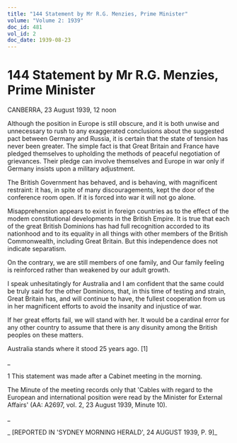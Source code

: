 ```yaml
---
title: "144 Statement by Mr R.G. Menzies, Prime Minister"
volume: "Volume 2: 1939"
doc_id: 481
vol_id: 2
doc_date: 1939-08-23
---
```


# 144 Statement by Mr R.G. Menzies, Prime Minister

CANBERRA, 23 August 1939, 12 noon

Although the position in Europe is still obscure, and it is both unwise and unnecessary to rush to any exaggerated conclusions about the suggested pact between Germany and Russia, it is certain that the state of tension has never been greater. The simple fact is that Great Britain and France have pledged themselves to upholding the methods of peaceful negotiation of grievances. Their pledge can involve themselves and Europe in war only if Germany insists upon a military adjustment.

The British Government has behaved, and is behaving, with magnificent restraint: it has, in spite of many discouragements, kept the door of the conference room open. If it is forced into war it will not go alone.

Misapprehension appears to exist in foreign countries as to the effect of the modem constitutional developments in the British Empire. It is true that each of the great British Dominions has had full recognition accorded to its nationhood and to its equality in all things with other members of the British Commonwealth, including Great Britain. But this independence does not indicate separatism.

On the contrary, we are still members of one family, and Our family feeling is reinforced rather than weakened by our adult growth.

I speak unhesitatingly for Australia and I am confident that the same could be truly said for the other Dominions, that, in this time of testing and strain, Great Britain has, and will continue to have, the fullest cooperation from us in her magnificent efforts to avoid the insanity and injustice of war.

If her great efforts fail, we will stand with her. It would be a cardinal error for any other country to assume that there is any disunity among the British peoples on these matters.

Australia stands where it stood 25 years ago. [1]

_

1 This statement was made after a Cabinet meeting in the morning.

The Minute of the meeting records only that 'Cables with regard to the European and international position were read by the Minister for External Affairs' (AA: A2697, vol. 2, 23 August 1939, Minute 10).

_

_ [REPORTED IN 'SYDNEY MORNING HERALD', 24 AUGUST 1939, P. 9]_
